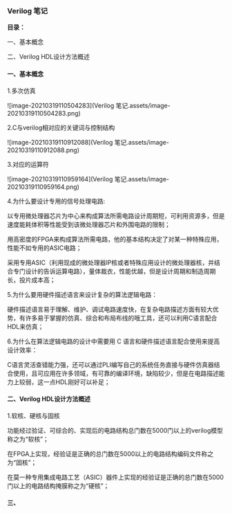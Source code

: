 ### Verilog 笔记



**目录：**

一、基本概念

二、Verilog HDL设计方法概述



#### 一、基本概念

1.多次仿真

![image-20210319110504283](Verilog 笔记.assets/image-20210319110504283.png)

2.C与verilog相对应的关键词与控制结构

![image-20210319110912088](Verilog 笔记.assets/image-20210319110912088.png)

3.对应的运算符

![image-20210319110959164](Verilog 笔记.assets/image-20210319110959164.png)

4.为什么要设计专用的信号处理电路:

以专用微处理器芯片为中心来构成算法所需电路设计周期短，可利用资源多，但是速度能耗体积等性能受到该微处理器芯片和外围电路的限制；

用高密度的FPGA来构成算法所需电路，他的基本结构决定了对某一种特殊应用，性能不如专用的ASIC电路；

采用专用ASIC（利用现成的微处理器IP核或者特殊应用设计的微处理器核，并结合专门设计的告诉运算电路），量体裁衣，性能优越，但是设计周期和制造周期长，投片成本高；

5.为什么要用硬件描述语言来设计复杂的算法逻辑电路：

硬件描述语言易于理解、维护、调试电路速度快，在复杂电路描述方面有较大优势，有许多易于掌握的仿真、综合和布局布线的哦工具，还可以利用C语言配合HDL来仿真；

6.为什么在算法逻辑电路的设计中需要用 C 语言和硬件描述语言配合使用来提高设计效率：

C语言灵活查错能力强，还可以通过PLI编写自己的系统任务直接与硬件仿真器结合使用，且可应用在许多领域，有可靠的编译环境，缺陷较少，但是在电路描述能力上较弱，这一点HDL刚好可以补足；



#### 二、Verilog HDL设计方法概述

1.软核、硬核与固核

功能经过验证、可综合的、实现后的电路结构总门数在5000门以上的verilog模型称之为“软核”；

在FPGA上实现，经验证是正确的总门数在5000以上的电路结构编码文件称之为“固核”；

在莫一种专用集成电路工艺（ASIC）器件上实现的经验证是正确的总门数在5000门以上的电路结构掩膜称之为“硬核”；



#### 三、







